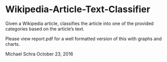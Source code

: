 # Wikipedia-Article-Text-Classifier
Given a Wikipedia article, classifies the article into one of the provided categories based on the article’s text. 

Please view report.pdf for a well formatted version of this with graphs and charts.

Michael Schra
October 23, 2016
